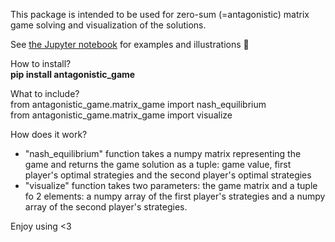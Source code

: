 This package is intended to be used for zero-sum (=antagonistic) matrix game solving and visualization of the solutions. <br>

See [the Jupyter notebook](https://github.com/oscar-foxtrot/antagonistic_game_solver/blob/main/Workflow.ipynb) for examples and illustrations 🎨 <br>

How to install? <br>
**pip install antagonistic_game** <br>

What to include? <br>
from antagonistic_game.matrix_game import nash_equilibrium <br>
from antagonistic_game.matrix_game import visualize <br>

How does it work?
- "nash_equilibrium" function takes a numpy matrix representing the game and returns the game solution as a tuple: game value, first player's optimal strategies and the second player's optimal strategies <br>
- "visualize" function takes two parameters: the game matrix and a tuple fo 2 elements: a numpy array of the first player's strategies and a numpy array of the second player's strategies. <br>

Enjoy using <3


